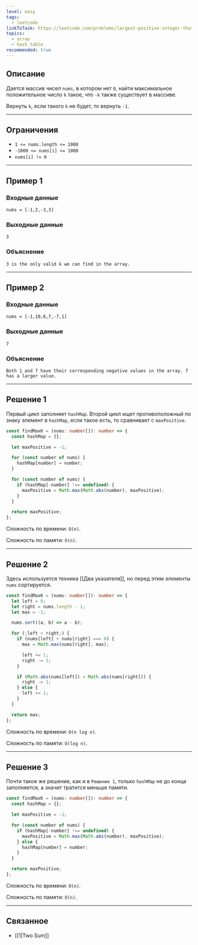 ```yaml
---
level: easy
tags:
  - leetcode
linkToTask: https://leetcode.com/problems/largest-positive-integer-that-exists-with-its-negative/?envType=daily-question&envId=2024-05-02
topics:
  - array
  - hash table
recommended: true
---
```

## Описание

Дается массив чисел `nums`, в котором нет `0`, найти максимальное положительное число `k` такое, что `-k` также существует в массиве.

Вернуть `k`, если такого `k` не будет, то вернуть `-1`.

---
## Ограничения

- `1 <= nums.length <= 1000`
- `-1000 <= nums[i] <= 1000`
- `nums[i] != 0`

---
## Пример 1

### Входные данные

```
nums = [-1,2,-3,3]
```
### Выходные данные

```
3
```
### Объяснение

```
3 is the only valid k we can find in the array.
```

---
## Пример 2

### Входные данные

```
nums = [-1,10,6,7,-7,1]
```
### Выходные данные

```
7
```
### Объяснение

```
Both 1 and 7 have their corresponding negative values in the array. 7 has a larger value.
```

---
## Решение 1

Первый цикл заполняет `hashMap`. Второй цикл ищет противоположный по знаку элемент в `hashMap`, если такое есть, то сравнивает с `maxPositive`.

```typescript
const findMaxK = (nums: number[]): number => {
  const hashMap = {};

  let maxPositive = -1;

  for (const number of nums) {
    hashMap[number] = number;
  }

  for (const number of nums) {
    if (hashMap[-number] !== undefined) {
      maxPositive = Math.max(Math.abs(number), maxPositive);
    }
  }

  return maxPositive;
};
```

Сложность по времени: `O(n)`.

Сложность по памяти: `O(n)`.

---
## Решение 2

Здесь используется техника [[Два указателя]], но перед этим элементы `nums` сортируется.

```typescript
const findMaxK = (nums: number[]): number => {
  let left = 0;
  let right = nums.length - 1;
  let max = -1;

  nums.sort((a, b) => a - b);

  for (;left < right;) {
    if (nums[left] + nums[right] === 0) {
      max = Math.max(nums[right], max);

      left += 1;
      right -= 1;
    }

    if (Math.abs(nums[left]) < Math.abs(nums[right])) {
      right -= 1;
    } else {
      left += 1;
    }
  }

  return max;
};
```

Сложность по времени: `O(n log n)`.

Сложность по памяти: `O(log n)`.

---
## Решение 3

Почти такое же решение, как и в `Решение 1`, только `hashMap` не до конца заполняется, а значит тратится меньше памяти.

```typescript
const findMaxK = (nums: number[]): number => {
  const hashMap = {};

  let maxPositive = -1;

  for (const number of nums) {
    if (hashMap[-number] !== undefined) {
      maxPositive = Math.max(Math.abs(number), maxPositive);
    } else {
      hashMap[number] = number;
    }
  }

  return maxPositive;
};
```

Сложность по времени: `O(n)`.

Сложность по памяти: `O(n)`.

---
## Связанное

- [[1|Two Sum]]